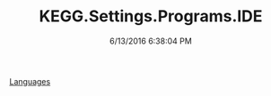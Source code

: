 ﻿---
title: KEGG.Settings.Programs.IDE
date: 6/13/2016 6:38:04 PM
---

[Languages](T-KEGG.Settings.Programs.IDE.Languages.html)
